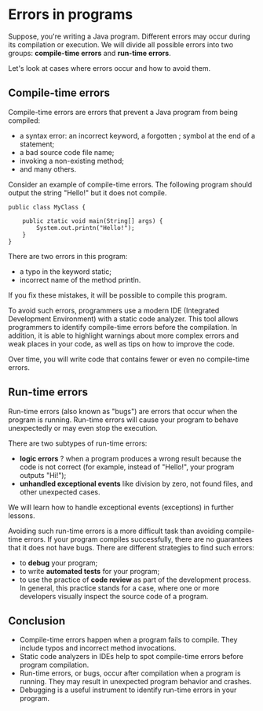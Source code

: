 # Errors in programs
Suppose, you're writing a Java program. Different errors may occur during its compilation or execution.
We will divide all possible errors into two groups: **compile-time errors** and **run-time errors**.

Let's look at cases where errors occur and how to avoid them.

## Compile-time errors
Compile-time errors are errors that prevent a Java program from being compiled:
- a syntax error: an incorrect keyword, a forgotten ; symbol at the end of a statement;
- a bad source code file name;
- invoking a non-existing method;
- and many others.

Consider an example of compile-time errors. The following program should output the string "Hello!"
but it does not compile.
```
public class MyClass {

    public ztatic void main(String[] args) {
        System.out.printn("Hello!");
    }
}
```
There are two errors in this program:
- a typo in the keyword static;
- incorrect name of the method println.

If you fix these mistakes, it will be possible to compile this program.

To avoid such errors, programmers use a modern IDE (Integrated Development Environment) with a static
code analyzer. This tool allows programmers to identify compile-time errors before the compilation. In
addition, it is able to highlight warnings about more complex errors and weak places in your code, as
well as tips on how to improve the code.

Over time, you will write code that contains fewer or even no compile-time errors.

## Run-time errors
Run-time errors (also known as "bugs") are errors that occur when the program is running. Run-time
errors will cause your program to behave unexpectedly or may even stop the execution.

There are two subtypes of run-time errors:
- **logic errors** ? when a program produces a wrong result because the code is not correct (for example,
instead of "Hello!", your program outputs "Hi!");
- **unhandled exceptional events** like division by zero, not found files, and other unexpected cases.

We will learn how to handle exceptional events (exceptions) in further lessons.

Avoiding such run-time errors is a more difficult task than avoiding compile-time errors. If your 
program compiles successfully, there are no guarantees that it does not have bugs. There are different
strategies to find such errors:
- to **debug** your program;
- to write **automated tests** for your program;
- to use the practice of **code review** as part of the development process. In general, this practice
stands for a case, where one or more developers visually inspect the source code of a program.

## Conclusion
- Compile-time errors happen when a program fails to compile. They include typos and incorrect method
invocations.
- Static code analyzers in IDEs help to spot compile-time errors before program compilation.
- Run-time errors, or bugs, occur after compilation when a program is running. They may result in
unexpected program behavior and crashes.
- Debugging is a useful instrument to identify run-time errors in your program.